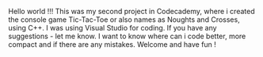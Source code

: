 Hello world !!!
This was my second project in Codecademy, where i created the console game Tic-Tac-Toe or also names as Noughts and Crosses, using C++. I was using Visual Studio for coding.
If you have any suggestions - let me know. I want to know where can i code better, more compact and if there are any mistakes. 
Welcome and have fun ! 
